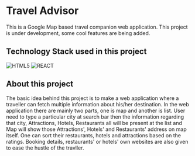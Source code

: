 # Travel Advisor

This is a Google Map based travel companion web application. This project is under development, some cool features are being added.

## Technology Stack used in this project
![HTML5](https://camo.githubusercontent.com/5d3b0191832237fcbfc6d4497524e8bb547c6bfc9eafb738d5205c629d202067/68747470733a2f2f696d672e736869656c64732e696f2f62616467652f68746d6c352532302d2532334533344632362e7376673f267374796c653d666f722d7468652d6261646765266c6f676f3d68746d6c35266c6f676f436f6c6f723d7768697465)
![REACT](https://img.shields.io/badge/React-20232A?style=for-the-badge&logo=react&logoColor=61DAFB)


## About this project

The basic idea behind this project is to make a web application where a traveller can fetch multiple information about his/her destination. In the web application there are mainly two parts, one is map and another is list. User need to type a particular city at search bar then the information regarding that city, Attractions, Hotels, Restaurants all will be present at the list and Map will show those Attractions', Hotels' and Restaurants' address on map itself. One can sort their restaurants, hotels and attractions based on the ratings. Booking details, restaurants' or hotels' own websites are also given to ease the hustle of the travller.  

